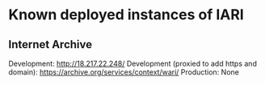 # Known deployed instances of IARI
## Internet Archive
Development: http://18.217.22.248/
Development (proxied to add https and domain): https://archive.org/services/context/wari/
Production: None